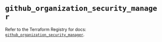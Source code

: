 # `github_organization_security_manager`

Refer to the Terraform Registry for docs: [`github_organization_security_manager`](https://registry.terraform.io/providers/integrations/github/6.2.3/docs/resources/organization_security_manager).
